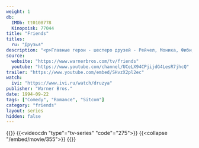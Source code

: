 ```yaml
---
weight: 1
db:
  IMDb: tt0108778
  Kinopoisk: 77044
title: "Friends"
titles: 
  ru: "Друзья"
description: "<p>Главные герои - шестеро друзей - Рейчел, Моника, Фиби, Джоуи, Чендлер и Росс. Три девушки и три парня, которые дружат, живут по соседству, вместе убивают время и противостоят жестокой реальности, делятся своими секретами и иногда очень сильно влюбляются.</p>"
source: 
  website: "https://www.warnerbros.com/tv/friends"
  youtube: "https://www.youtube.com/channel/UCeLX94CPjijdG4LesR7jhcQ"
trailer: "https://www.youtube.com/embed/SHvzX2pl2ec"
watch:
  ivi: "https://www.ivi.ru/watch/druzya"
publisher: "Warner Bros."
date: 1994-09-22
tags: ["Comedy", "Romance", "Sitcom"]
category: "friends"
layout: series
hidden: false
---
```

{{<players>}}
    {{<videocdn "type"="tv-series" "code"="275">}}
    {{<collapse "/embed/movie/355">}}
{{</players>}}
